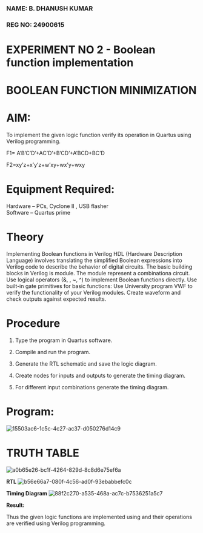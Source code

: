 ### NAME: B. DHANUSH KUMAR
### REG NO: 24900615
# EXPERIMENT NO 2 - Boolean function implementation
# BOOLEAN FUNCTION MINIMIZATION

# AIM:
To implement the given logic function verify its operation in Quartus using Verilog programming.

F1= A’B’C’D’+AC’D’+B’CD’+A’BCD+BC’D 

F2=xy’z+x’y’z+w’xy+wx’y+wxy

# Equipment Required:

Hardware – PCs, Cyclone II , USB flasher </br>
Software – Quartus prime

# Theory

Implementing Boolean functions in Verilog HDL (Hardware Description Language) involves translating the simplified Boolean expressions into Verilog code to describe the behavior of digital circuits. The basic building blocks in Verilog is module. The module represent a combinationa circuit. Use logical operators (&, \, ~, ^) to implement Boolean functions directly. Use built-in gate primitives for basic functions: Use University program VWF to verify the functionality of your Verilog modules. Create waveform and check outputs against expected results.

# Procedure

1.	Type the program in Quartus software.

2.	Compile and run the program.

3.	Generate the RTL schematic and save the logic diagram.

4.	Create nodes for inputs and outputs to generate the timing diagram.

5.	For different input combinations generate the timing diagram.


# Program:
![15503ac6-1c5c-4c27-ac37-d050276d14c9](https://github.com/user-attachments/assets/176b4be3-45e6-41f5-ac2b-ed16231ee86c)





# TRUTH TABLE
![a0b65e26-bc1f-4264-829d-8c8d6e75ef6a](https://github.com/user-attachments/assets/a4068887-cd6a-4683-b3d1-ac40a7e8bcee)

**RTL**
![b56e66a7-080f-4c56-ad0f-93ebabbefc0c](https://github.com/user-attachments/assets/cfd309b1-529d-456d-9ae8-e5cd12624559)

**Timing Diagram**
![88f2c270-a535-468a-ac7c-b7536251a5c7](https://github.com/user-attachments/assets/be4290d8-761f-4283-9acd-77c14c76fc2d)

**Result:**

Thus the given logic functions are implemented using and their operations are verified using Verilog programming.

